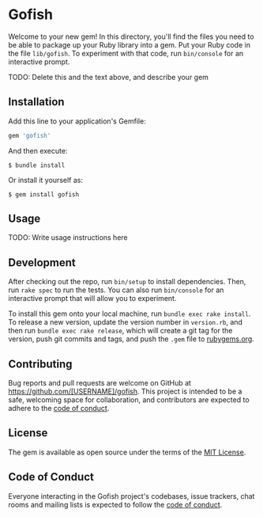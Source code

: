 # Gofish

Welcome to your new gem! In this directory, you'll find the files you need to be able to package up your Ruby library into a gem. Put your Ruby code in the file `lib/gofish`. To experiment with that code, run `bin/console` for an interactive prompt.

TODO: Delete this and the text above, and describe your gem

## Installation

Add this line to your application's Gemfile:

```ruby
gem 'gofish'
```

And then execute:

    $ bundle install

Or install it yourself as:

    $ gem install gofish

## Usage

TODO: Write usage instructions here

## Development

After checking out the repo, run `bin/setup` to install dependencies. Then, run `rake spec` to run the tests. You can also run `bin/console` for an interactive prompt that will allow you to experiment.

To install this gem onto your local machine, run `bundle exec rake install`. To release a new version, update the version number in `version.rb`, and then run `bundle exec rake release`, which will create a git tag for the version, push git commits and tags, and push the `.gem` file to [rubygems.org](https://rubygems.org).

## Contributing

Bug reports and pull requests are welcome on GitHub at https://github.com/[USERNAME]/gofish. This project is intended to be a safe, welcoming space for collaboration, and contributors are expected to adhere to the [code of conduct](https://github.com/[USERNAME]/gofish/blob/master/CODE_OF_CONDUCT.md).


## License

The gem is available as open source under the terms of the [MIT License](https://opensource.org/licenses/MIT).

## Code of Conduct

Everyone interacting in the Gofish project's codebases, issue trackers, chat rooms and mailing lists is expected to follow the [code of conduct](https://github.com/[USERNAME]/gofish/blob/master/CODE_OF_CONDUCT.md).
